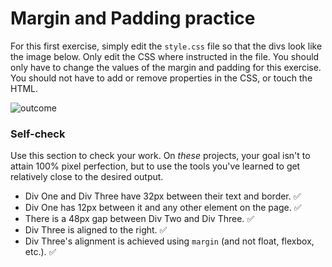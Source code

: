 # Margin and Padding practice

For this first exercise, simply edit the `style.css` file so that the divs look like the image below. Only edit the CSS where instructed in the file. You should only have to change the values of the margin and padding for this exercise. You should not have to add or remove properties in the CSS, or touch the HTML.

![outcome](./desired-outcome.png)

### Self-check

Use this section to check your work. On _these_ projects, your goal isn't to attain 100% pixel perfection, but to use the tools you've learned to get relatively close to the desired output.

- Div One and Div Three have 32px between their text and border. ✅
- Div One has 12px between it and any other element on the page. ✅
- There is a 48px gap between Div Two and Div Three. ✅
- Div Three is aligned to the right. ✅
- Div Three's alignment is achieved using `margin` (and not float, flexbox, etc.). ✅
